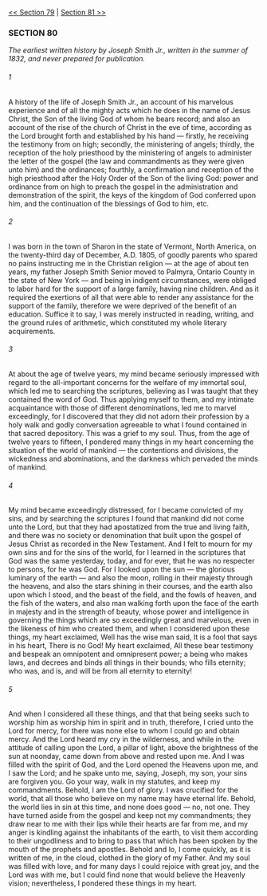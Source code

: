 [<< Section 79](Section%2079)  |  [Section 81 >>](Section%2081)

### SECTION 80

*The earliest written history by Joseph Smith Jr., written in the summer of 1832, and never prepared for publication.*

###### 1
A history of the life of Joseph Smith Jr., an account of his marvelous experience and of all the mighty acts which he does in the name of Jesus Christ, the Son of the living God of whom he bears record; and also an account of the rise of the church of Christ in the eve of time, according as the Lord brought forth and established by his hand — firstly, he receiving the testimony from on high; secondly, the ministering of angels; thirdly, the reception of the holy priesthood by the ministering of angels to administer the letter of the gospel (the law and commandments as they were given unto him) and the ordinances; fourthly, a confirmation and reception of the high priesthood after the Holy Order of the Son of the living God: power and ordinance from on high to preach the gospel in the administration and demonstration of the spirit, the keys of the kingdom of God conferred upon him, and the continuation of the blessings of God to him, etc.

###### 2
I was born in the town of Sharon in the state of Vermont, North America, on the twenty-third day of December, A.D. 1805, of goodly parents who spared no pains instructing me in the Christian religion — at the age of about ten years, my father Joseph Smith Senior moved to Palmyra, Ontario County in the state of New York — and being in indigent circumstances, were obliged to labor hard for the support of a large family, having nine children. And as it required the exertions of all that were able to render any assistance for the support of the family, therefore we were deprived of the benefit of an education. Suffice it to say, I was merely instructed in reading, writing, and the ground rules of arithmetic, which constituted my whole literary acquirements.

###### 3
At about the age of twelve years, my mind became seriously impressed with regard to the all-important concerns for the welfare of my immortal soul, which led me to searching the scriptures, believing as I was taught that they contained the word of God. Thus applying myself to them, and my intimate acquaintance with those of different denominations, led me to marvel exceedingly, for I discovered that they did not adorn their profession by a holy walk and godly conversation agreeable to what I found contained in that sacred depository. This was a grief to my soul. Thus, from the age of twelve years to fifteen, I pondered many things in my heart concerning the situation of the world of mankind — the contentions and divisions, the wickedness and abominations, and the darkness which pervaded the minds of mankind.

###### 4
My mind became exceedingly distressed, for I became convicted of my sins, and by searching the scriptures I found that mankind did not come unto the Lord, but that they had apostatized from the true and living faith, and there was no society or denomination that built upon the gospel of Jesus Christ as recorded in the New Testament. And I felt to mourn for my own sins and for the sins of the world, for I learned in the scriptures that God was the same yesterday, today, and for ever, that he was no respecter to persons, for he was God. For I looked upon the sun — the glorious luminary of the earth — and also the moon, rolling in their majesty through the heavens, and also the stars shining in their courses, and the earth also upon which I stood, and the beast of the field, and the fowls of heaven, and the fish of the waters, and also man walking forth upon the face of the earth in majesty and in the strength of beauty, whose power and intelligence in governing the things which are so exceedingly great and marvelous, even in the likeness of him who created them, and when I considered upon these things, my heart exclaimed, Well has the wise man said, It is a fool that says in his heart, There is no God! My heart exclaimed, All these bear testimony and bespeak an omnipotent and omnipresent power; a being who makes laws, and decrees and binds all things in their bounds; who fills eternity; who was, and is, and will be from all eternity to eternity!

###### 5
And when I considered all these things, and that that being seeks such to worship him as worship him in spirit and in truth, therefore, I cried unto the Lord for mercy, for there was none else to whom I could go and obtain mercy. And the Lord heard my cry in the wilderness, and while in the attitude of calling upon the Lord, a pillar of light, above the brightness of the sun at noonday, came down from above and rested upon me. And I was filled with the spirit of God, and the Lord opened the Heavens upon me, and I saw the Lord; and he spake unto me, saying, Joseph, my son, your sins are forgiven you. Go your way, walk in my statutes, and keep my commandments. Behold, I am the Lord of glory. I was crucified for the world, that all those who believe on my name may have eternal life. Behold, the world lies in sin at this time, and none does good — no, not one. They have turned aside from the gospel and keep not my commandments; they draw near to me with their lips while their hearts are far from me, and my anger is kindling against the inhabitants of the earth, to visit them according to their ungodliness and to bring to pass that which has been spoken by the mouth of the prophets and apostles. Behold and lo, I come quickly, as it is written of me, in the cloud, clothed in the glory of my Father. And my soul was filled with love, and for many days I could rejoice with great joy, and the Lord was with me, but I could find none that would believe the Heavenly vision; nevertheless, I pondered these things in my heart.
